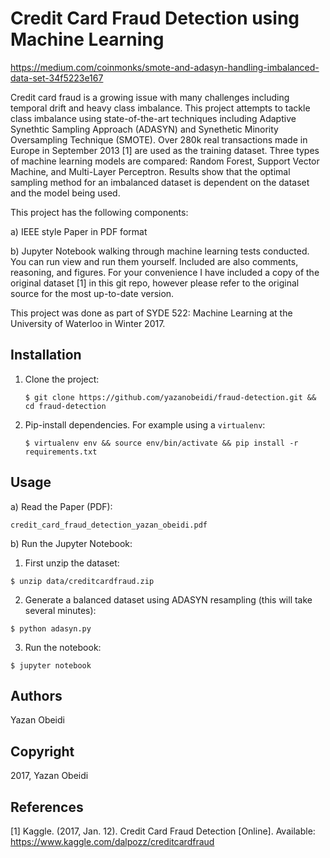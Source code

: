 Credit Card Fraud Detection using Machine Learning
====

https://medium.com/coinmonks/smote-and-adasyn-handling-imbalanced-data-set-34f5223e167


Credit card fraud is a growing issue with many challenges including temporal drift and heavy class imbalance. This project attempts to tackle class imbalance using state-of-the-art techniques including Adaptive Synethtic Sampling Approach (ADASYN) and Synethetic Minority Oversampling Technique (SMOTE). Over 280k real transactions made in Europe in September 2013 [1] are used as the training dataset. Three types of machine learning models are compared: Random Forest, Support Vector Machine, and Multi-Layer Perceptron. Results show that the optimal sampling method for an imbalanced dataset is dependent on the dataset and the model being used.

This project has the following components:

a) IEEE style Paper in PDF format 

b) Jupyter Notebook walking through machine learning tests conducted. You can run view and run them yourself. Included are also comments, reasoning, and figures. For your convenience I have included a copy of the original dataset [1] in this git repo, however please refer to the original source for the most up-to-date version.

This project was done as part of SYDE 522: Machine Learning at the University of Waterloo in Winter 2017.

Installation
-----------

1. Clone the project:

   `$ git clone https://github.com/yazanobeidi/fraud-detection.git && cd fraud-detection`

2. Pip-install dependencies. For example using a `virtualenv`:

   `$ virtualenv env && source env/bin/activate && pip install -r requirements.txt`

Usage
-----
a) Read the Paper (PDF): 

`credit_card_fraud_detection_yazan_obeidi.pdf`

b) Run the Jupyter Notebook:

1. First unzip the dataset:

`$ unzip data/creditcardfraud.zip`

2. Generate a balanced dataset using ADASYN resampling (this will take several minutes):

`$ python adasyn.py`

3. Run the notebook:

`$ jupyter notebook`

Authors
------------
Yazan Obeidi

Copyright
------------
2017, Yazan Obeidi

References
------------
[1] Kaggle. (2017, Jan. 12). Credit Card Fraud Detection [Online]. Available: https://www.kaggle.com/dalpozz/creditcardfraud
